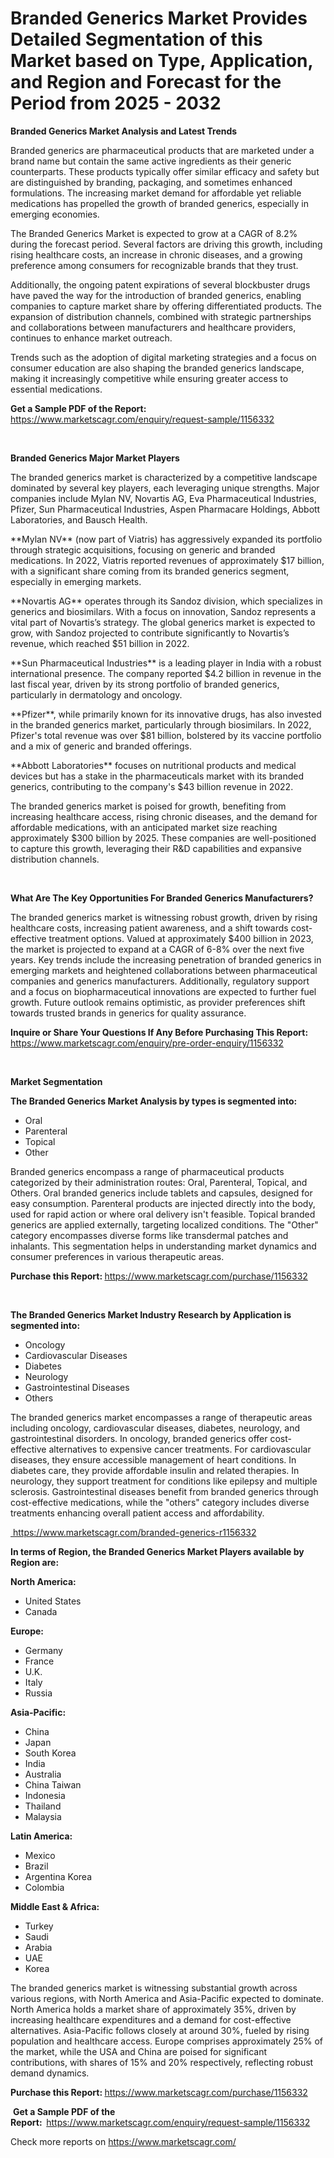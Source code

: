 <p><h1>Branded Generics Market Provides Detailed Segmentation of this Market based on Type, Application, and Region and Forecast for the Period from 2025 - 2032</h1></p><p><strong>Branded Generics Market Analysis and Latest Trends</strong></p>
<p><p>Branded generics are pharmaceutical products that are marketed under a brand name but contain the same active ingredients as their generic counterparts. These products typically offer similar efficacy and safety but are distinguished by branding, packaging, and sometimes enhanced formulations. The increasing market demand for affordable yet reliable medications has propelled the growth of branded generics, especially in emerging economies.</p><p>The Branded Generics Market is expected to grow at a CAGR of 8.2% during the forecast period. Several factors are driving this growth, including rising healthcare costs, an increase in chronic diseases, and a growing preference among consumers for recognizable brands that they trust. </p><p>Additionally, the ongoing patent expirations of several blockbuster drugs have paved the way for the introduction of branded generics, enabling companies to capture market share by offering differentiated products. The expansion of distribution channels, combined with strategic partnerships and collaborations between manufacturers and healthcare providers, continues to enhance market outreach. </p><p>Trends such as the adoption of digital marketing strategies and a focus on consumer education are also shaping the branded generics landscape, making it increasingly competitive while ensuring greater access to essential medications.</p></p>
<p><strong>Get a Sample PDF of the Report:&nbsp;</strong> <a href="https://www.marketscagr.com/enquiry/request-sample/1156332?utm_campaign=2804&utm_medium=2&utm_source=Github&utm_content=ia&utm_term=08032025&utm_id=branded-generics">https://www.marketscagr.com/enquiry/request-sample/1156332</a></p>
<p>&nbsp;</p>
<p><strong>Branded Generics Major Market Players</strong></p>
<p><p>The branded generics market is characterized by a competitive landscape dominated by several key players, each leveraging unique strengths. Major companies include Mylan NV, Novartis AG, Eva Pharmaceutical Industries, Pfizer, Sun Pharmaceutical Industries, Aspen Pharmacare Holdings, Abbott Laboratories, and Bausch Health.</p><p>**Mylan NV** (now part of Viatris) has aggressively expanded its portfolio through strategic acquisitions, focusing on generic and branded medications. In 2022, Viatris reported revenues of approximately $17 billion, with a significant share coming from its branded generics segment, especially in emerging markets.</p><p>**Novartis AG** operates through its Sandoz division, which specializes in generics and biosimilars. With a focus on innovation, Sandoz represents a vital part of Novartis’s strategy. The global generics market is expected to grow, with Sandoz projected to contribute significantly to Novartis’s revenue, which reached $51 billion in 2022.</p><p>**Sun Pharmaceutical Industries** is a leading player in India with a robust international presence. The company reported $4.2 billion in revenue in the last fiscal year, driven by its strong portfolio of branded generics, particularly in dermatology and oncology.</p><p>**Pfizer**, while primarily known for its innovative drugs, has also invested in the branded generics market, particularly through biosimilars. In 2022, Pfizer's total revenue was over $81 billion, bolstered by its vaccine portfolio and a mix of generic and branded offerings.</p><p>**Abbott Laboratories** focuses on nutritional products and medical devices but has a stake in the pharmaceuticals market with its branded generics, contributing to the company's $43 billion revenue in 2022. </p><p>The branded generics market is poised for growth, benefiting from increasing healthcare access, rising chronic diseases, and the demand for affordable medications, with an anticipated market size reaching approximately $300 billion by 2025. These companies are well-positioned to capture this growth, leveraging their R&D capabilities and expansive distribution channels.</p></p>
<p>&nbsp;</p>
<p><strong>What Are The Key Opportunities For Branded Generics Manufacturers?</strong></p>
<p><p>The branded generics market is witnessing robust growth, driven by rising healthcare costs, increasing patient awareness, and a shift towards cost-effective treatment options. Valued at approximately $400 billion in 2023, the market is projected to expand at a CAGR of 6-8% over the next five years. Key trends include the increasing penetration of branded generics in emerging markets and heightened collaborations between pharmaceutical companies and generics manufacturers. Additionally, regulatory support and a focus on biopharmaceutical innovations are expected to further fuel growth. Future outlook remains optimistic, as provider preferences shift towards trusted brands in generics for quality assurance.</p></p>
<p><strong>Inquire or Share Your Questions If Any Before Purchasing This Report:</strong> <a href="https://www.marketscagr.com/enquiry/pre-order-enquiry/1156332?utm_campaign=2804&utm_medium=2&utm_source=Github&utm_content=ia&utm_term=08032025&utm_id=branded-generics">https://www.marketscagr.com/enquiry/pre-order-enquiry/1156332</a></p>
<p>&nbsp;</p>
<p><strong>Market Segmentation</strong></p>
<p><strong>The Branded Generics Market Analysis by types is segmented into:</strong></p>
<p><ul><li>Oral</li><li>Parenteral</li><li>Topical</li><li>Other</li></ul></p>
<p><p>Branded generics encompass a range of pharmaceutical products categorized by their administration routes: Oral, Parenteral, Topical, and Others. Oral branded generics include tablets and capsules, designed for easy consumption. Parenteral products are injected directly into the body, used for rapid action or where oral delivery isn't feasible. Topical branded generics are applied externally, targeting localized conditions. The "Other" category encompasses diverse forms like transdermal patches and inhalants. This segmentation helps in understanding market dynamics and consumer preferences in various therapeutic areas.</p></p>
<p><strong>Purchase this Report:&nbsp;</strong><a href="https://www.marketscagr.com/purchase/1156332?utm_campaign=2804&utm_medium=2&utm_source=Github&utm_content=ia&utm_term=08032025&utm_id=branded-generics">https://www.marketscagr.com/purchase/1156332</a></p>
<p>&nbsp;</p>
<p><strong>The Branded Generics Market Industry Research by Application is segmented into:</strong></p>
<p><ul><li>Oncology</li><li>Cardiovascular Diseases</li><li>Diabetes</li><li>Neurology</li><li>Gastrointestinal Diseases</li><li>Others</li></ul></p>
<p><p>The branded generics market encompasses a range of therapeutic areas including oncology, cardiovascular diseases, diabetes, neurology, and gastrointestinal disorders. In oncology, branded generics offer cost-effective alternatives to expensive cancer treatments. For cardiovascular diseases, they ensure accessible management of heart conditions. In diabetes care, they provide affordable insulin and related therapies. In neurology, they support treatment for conditions like epilepsy and multiple sclerosis. Gastrointestinal diseases benefit from branded generics through cost-effective medications, while the "others" category includes diverse treatments enhancing overall patient access and affordability.</p></p>
<p><a href="https://www.marketscagr.com/branded-generics-r1156332?utm_campaign=2804&utm_medium=2&utm_source=Github&utm_content=ia&utm_term=08032025&utm_id=branded-generics">&nbsp;https://www.marketscagr.com/branded-generics-r1156332</a></p>
<p><strong>In terms of Region, the Branded Generics Market Players available by Region are:</strong></p>
<p>
    <p> <strong> North America: </strong>
        <ul>
            <li>United States</li>
            <li>Canada</li>
        </ul>
        </p> 
    <p> <strong> Europe: </strong>
        <ul>
            <li>Germany</li>
            <li>France</li>
            <li>U.K.</li>
            <li>Italy</li>
            <li>Russia</li>
        </ul>
        </p> 
    <p> <strong> Asia-Pacific: </strong>
        <ul>
            <li>China</li>
            <li>Japan</li>
            <li>South Korea</li>
            <li>India</li>
            <li>Australia</li>
            <li>China Taiwan</li>
            <li>Indonesia</li>
            <li>Thailand</li>
            <li>Malaysia</li>
        </ul>
        </p> 
    <p> <strong> Latin America: </strong>
        <ul>
            <li>Mexico</li>
            <li>Brazil</li>
            <li>Argentina Korea</li>
            <li>Colombia</li>
        </ul>
        </p> 
    <p> <strong> Middle East & Africa: </strong>
        <ul>
            <li>Turkey</li>
            <li>Saudi</li>
            <li>Arabia</li>
            <li>UAE</li>
            <li>Korea</li>
        </ul>
    </p>
    </p>
<p><p>The branded generics market is witnessing substantial growth across various regions, with North America and Asia-Pacific expected to dominate. North America holds a market share of approximately 35%, driven by increasing healthcare expenditures and a demand for cost-effective alternatives. Asia-Pacific follows closely at around 30%, fueled by rising population and healthcare access. Europe comprises approximately 25% of the market, while the USA and China are poised for significant contributions, with shares of 15% and 20% respectively, reflecting robust demand dynamics.</p></p>
<p><strong>Purchase this Report: </strong><a href="https://www.marketscagr.com/purchase/1156332?utm_campaign=2804&utm_medium=2&utm_source=Github&utm_content=ia&utm_term=08032025&utm_id=branded-generics">https://www.marketscagr.com/purchase/1156332</a></p>
<p>&nbsp;<strong>Get a Sample PDF of the Report:&nbsp;&nbsp;</strong><a href="https://www.marketscagr.com/enquiry/request-sample/1156332?utm_campaign=2804&utm_medium=2&utm_source=Github&utm_content=ia&utm_term=08032025&utm_id=branded-generics">https://www.marketscagr.com/enquiry/request-sample/1156332</a></p>
<p><strong></strong></p>
<p>Check more reports on <a href="https://www.marketscagr.com/?utm_campaign=2804&utm_medium=2&utm_source=Github&utm_content=ia&utm_term=08032025&utm_id=branded-generics">https://www.marketscagr.com/</a></p>